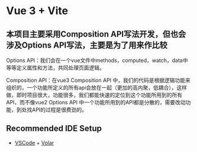 # Vue 3 + Vite
## 本项目主要采用Composition API写法开发，但也会涉及Options API写法，主要是为了用来作比较
Options API：我们会在一个vue文件中methods，computed，watch，data中等等定义属性和方法，共同处理页面逻辑。

Composition API：在vue3 Composition API 中，我们的代码是根据逻辑功能来组织的，一个功能所定义的所有api会放在一起（更加的高内聚，低耦合），这样做，即时项目很大，功能很多，我们都能快速的定位到这个功能所用到的所有API，而不像vue2 Options API 中一个功能所用到的API都是分散的，需要改动功能，到处找API的过程是很费劲的。

## Recommended IDE Setup

- [VSCode](https://code.visualstudio.com/) + [Volar](https://marketplace.visualstudio.com/items?itemName=johnsoncodehk.volar)
